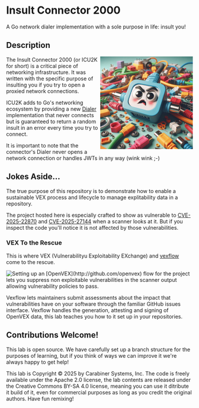 # Insult Connector 2000

A Go network dialer implementation with a sole purpose in life: insult you!

## Description

<img src="docs/insult-connector-250px.jpeg" align="right" >
The Insult Connector 2000 (or ICU2K for short) is a critical piece of networking
infrastructure. It was written with the specific purpose of insulting you if you
try to open a proxied network connections.


ICU2K adds to Go's networking ecosystem by providing a new
[Dialer](https://pkg.go.dev/net#Dial) implementation that never connects but
is guaranteed to return a random insult in an error every time you try to connect.

It is important to note that the connector's Dialer never opens a network
connection or handles JWTs in any way (wink wink ;-)  

## Jokes Aside...

The true purpose of this repository is to demonstrate how to enable a sustainable
VEX process and lifecycle to manage explitability data in a repository.

The project hosted here is especially crafted to show as vulnerable to
[CVE-2025-22870](https://nvd.nist.gov/vuln/detail/CVE-2025-22870) and [CVE-2025-27144](https://nvd.nist.gov/vuln/detail/CVE-2025-27144) 
when a scanner looks at it. But if you inspect the code you'll
notice it is not affected by those vulnerabilities.

### VEX To the Rescue

This is where VEX (Vulnerabilityu Exploitability EXchange) and 
[vexflow](https://github.com/carabiner-dev/vexflow) come to the rescue.

<img src="https://avatars.githubusercontent.com/u/121361164?s=200&v=4" align="left">
Setting up an [OpenVEX](http://github.com/openvex) flow for the project lets you suppress
non exploitable vulnerabilities in the scanner output allowing vulnerability 
policies to pass.

Vexflow lets maintainers submit assessments about the
impact that vulnerabilities have on your software through the familiar
GitHub issues interface. Vexflow handles the generation, attesting and signing of OpenVEX data, this lab teaches you how to it set up in your
repositories. 

## Contributions Welcome!

This lab is open source. We have carefully set up a branch structure for the purposes of learning, but if you think of ways we can improve it
we're always happy to get help!

This lab is Copyright &copy; 2025 by Carabiner Systems, Inc. The code is
freely available under the Apache 2.0 license, the lab contents are released under the Creative Commons BY-SA 4.0 license, meaning you can use it ditribute it build of it, even for commercial purposes as long as you credit the original authors. Have fun remixing!
